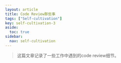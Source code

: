 ```yaml
---
layout: article
title: Code Review那些事
tags: ["Self-cultivation"]
key: self-cultivation-3
aside:
  toc: true
sidebar:
  nav: self-cultivation
---
```


> 这篇文章记录了一些工作中遇到的code review细节。



<br />
